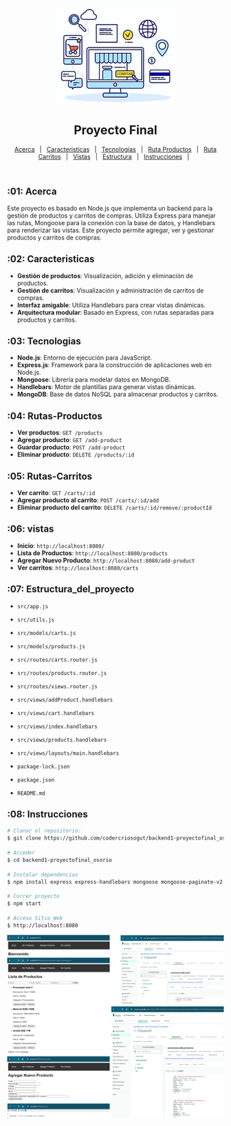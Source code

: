 <div align="center" id="top"> 
  <img src="./logo.png" alt="logo" />
</div>
<h1 align="center">Proyecto Final</h1>
<p align="center">
  <a href="#01-acerca">Acerca</a> &#xa0; | &#xa0; 
  <a href="#02-caracteristicas">Caracteristicas</a> &#xa0; | &#xa0;
  <a href="#03-tecnologias">Tecnologías</a> &#xa0; | &#xa0;
  <a href="#04-rutas-productos">Ruta Productos</a> &#xa0; | &#xa0;
  <a href="#05-rutas-carritos">Ruta Carritos</a> &#xa0; | &#xa0;
  <a href="#06-vistas">Vistas</a> &#xa0; | &#xa0;
  <a href="#07-estructura_del_proyecto">Estructura</a> &#xa0; | &#xa0;
  <a href="#08-instrucciones">Instrucciones</a> &#xa0; | &#xa0;
</p>

<br>

## :01: Acerca ##
Este proyecto es basado en Node.js que implementa un backend para la gestión de productos y carritos de compras. Utiliza Express para manejar las rutas, Mongoose para la conexión con la base de datos, y Handlebars para renderizar las vistas. Este proyecto permite agregar, ver y gestionar productos y carritos de compras.


## :02: Caracteristicas ##
- **Gestión de productos**: Visualización, adición y eliminación de productos.
- **Gestión de carritos**: Visualización y administración de carritos de compras.
- **Interfaz amigable**: Utiliza Handlebars para crear vistas dinámicas.
- **Arquitectura modular**: Basado en Express, con rutas separadas para productos y carritos.


## :03: Tecnologias ##
- **Node.js**: Entorno de ejecución para JavaScript.
- **Express.js**: Framework para la construcción de aplicaciones web en Node.js.
- **Mongoose**: Librería para modelar datos en MongoDB.
- **Handlebars**: Motor de plantillas para generar vistas dinámicas.
- **MongoDB**: Base de datos NoSQL para almacenar productos y carritos.


## :04: Rutas-Productos ##
- **Ver productos**: `GET /products`
- **Agregar producto**: `GET /add-product`
- **Guardar producto**: `POST /add-product`
- **Eliminar producto**: `DELETE /products/:id`

## :05: Rutas-Carritos
- **Ver carrito**: `GET /carts/:id`
- **Agregar producto al carrito**: `POST /carts/:id/add`
- **Eliminar producto del carrito**: `DELETE /carts/:id/remove/:productId`

## :06: vistas
- **Inicio**: `http://localhost:8080/`
- **Lista de Productos**: `http://localhost:8080/products`
- **Agregar Nuevo Producto**: `http://localhost:8080/add-product`
- **Ver carritos**: `http://localhost:8080/carts`

## :07: Estructura_del_proyecto
- `src/app.js`
- `src/utils.js`

- `src/models/carts.js`
- `src/models/products.js`

- `src/routes/carts.router.js`
- `src/routes/products.router.js`
- `src/routes/views.router.js`

- `src/views/addProduct.handlebars`
- `src/views/cart.handlebars`
- `src/views/index.handlebars`
- `src/views/products.handlebars`

- `src/views/layouts/main.handlebars`

- `package-lock.json`
- `package.json`
- `README.md`


## :08: Instrucciones ##


```bash
# Clonar el repositorio:
$ git clone https://github.com/codercriosogut/backend1-proyectofinal_osorio.git

# Acceder
$ cd backend1-proyectofinal_osorio

# Instalar dependencias
$ npm install express express-handlebars mongoose mongoose-paginate-v2

# Correr proyecto
$ npm start

# Acceso Sitio Web
$ http://localhost:8080
```
<div align="center" id="top"> 
  <img src="./Vistas.png" alt="logo" />
</div>